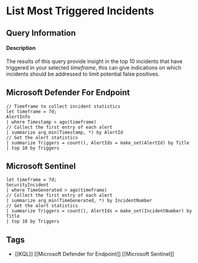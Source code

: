 # List Most Triggered Incidents
## Query Information
#### Description
The results of this query provide insight in the top 10 incidents that have triggered in your selected *timeframe*, this can give indications on which incidents should be addressed to limit potential false positives.
## Microsoft Defender For Endpoint
```kusto
// Timeframe to collect incident statistics
let timeframe = 7d;
AlertInfo
| where Timestamp > ago(timeframe)
// Collect the first entry of each alert
| summarize arg_min(Timestamp, *) by AlertId
// Get the alert statistics
| summarize Triggers = count(), AlertIds = make_set(AlertId) by Title
| top 10 by Triggers

```
## Microsoft Sentinel
```kusto
let timeframe = 7d;
SecurityIncident
| where TimeGenerated > ago(timeframe)
// Collect the first entry of each alert
| summarize arg_min(TimeGenerated, *) by IncidentNumber
// Get the alert statistics
| summarize Triggers = count(), AlertIds = make_set(IncidentNumber) by Title
| top 10 by Triggers
```
## Tags
- [[KQL]] [[Microsoft Defender for Endpoint]] [[Microsoft Sentinel]]
